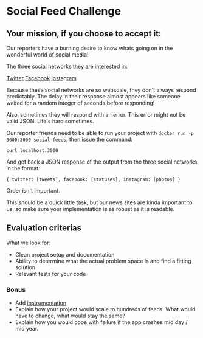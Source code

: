 # Social Feed Challenge

## Your mission, if you choose to accept it:

Our reporters have a burning desire to know whats going on in the wonderful world of social media!

The three social networks they are interested in:

[Twitter](https://5610jmuo4m.execute-api.eu-west-1.amazonaws.com/twitter)
[Facebook](https://5610jmuo4m.execute-api.eu-west-1.amazonaws.com/facebook)
[Instagram](https://5610jmuo4m.execute-api.eu-west-1.amazonaws.com/instagram)

Because these social networks are so webscale, they don't always respond predictably. The delay in their response almost appears like someone waited for a random integer of seconds before responding!

Also, sometimes they will respond with an error. This error might not be valid JSON. Life's hard sometimes.

Our reporter friends need to be able to run your project with `docker run -p 3000:3000 social-feeds`, then issue the command:

```
curl localhost:3000
```

And get back a JSON response of the output from the three social networks in the format:

```
{ twitter: [tweets], facebook: [statuses], instagram: [photos] }
```

Order isn't important.

This should be a quick little task, but our news sites are kinda important to us, so make sure your implementation is as robust as it is readable.

## Evaluation criterias

What we look for:

- Clean project setup and documentation
- Ability to determine what the actual problem space is and find a fitting solution
- Relevant tests for your code

### Bonus

- Add [instrumentation](https://prometheus.io)
- Explain how your project would scale to hundreds of feeds. What would have
  to change, what would stay the same?
- Explain how you would cope with failure if the app crashes mid day / mid year. 
